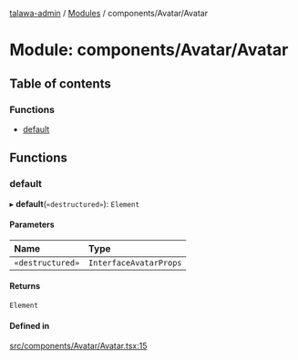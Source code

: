 [talawa-admin](../README.md) / [Modules](../modules.md) / components/Avatar/Avatar

# Module: components/Avatar/Avatar

## Table of contents

### Functions

- [default](components_Avatar_Avatar.md#default)

## Functions

### default

▸ **default**(`«destructured»`): `Element`

#### Parameters

| Name | Type |
| :------ | :------ |
| `«destructured»` | `InterfaceAvatarProps` |

#### Returns

`Element`

#### Defined in

[src/components/Avatar/Avatar.tsx:15](https://github.com/GlenDsza/talawa-admin/blob/d3cbd1e/src/components/Avatar/Avatar.tsx#L15)
